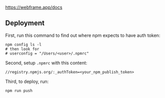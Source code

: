 https://webframe.app/docs

## Deployment

First, run this command to find out where npm expects to have auth token:

```
npm config ls -l
# then look for
# userconfig = "/Users/<user>/.npmrc" 
```

Second, setup `.npmrc` with this content:

```
//registry.npmjs.org/:_authToken=<your_npm_publish_token>
```

Third, to deploy, run:

```shell
npm run push
```
